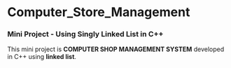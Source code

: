 # Computer_Store_Management
### Mini Project - Using Singly Linked List in C++

This mini project is **COMPUTER SHOP MANAGEMENT SYSTEM** developed in C++ using **linked list**.
